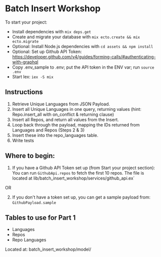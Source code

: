 # Batch Insert Workshop

To start your project:

  * Install dependencies with `mix deps.get`
  * Create and migrate your database with `mix ecto.create && mix ecto.migrate`
  * Optional: Install Node.js dependencies with `cd assets && npm install`
  * Optional: Set up Github API Token: https://developer.github.com/v4/guides/forming-calls/#authenticating-with-graphql
  * Copy .env_sample to .env; put the API token in the ENV var; run `source .env`
  * Start Iex: `iex -S mix`

  ## Instructions

  1. Retrieve Unique Languages from JSON Payload.
  2. Insert all Unique Languages in one query, returning values (hint: Repo.insert_all with on_conflict & returning clause)
  3. Insert all Repos, and return all values from the Insert.
  4. Loop back through the payload, mapping the IDs returned from Languages and Repos (Steps 2 & 3)
  5. Insert these into the repo_languages table.
  6. Write tests

  ## Where to begin:

  1. If you have a Github API Token set up (from Start your project section): You can run `GithubApi.repos` to fetch the first 10 repos. The file is located at lib/batch_insert_workshop/services/github_api.ex`

  OR

  2. If you don't have a token set up, you can get a sample payload from: `GithubPayload.sample`

  ## Tables to use for Part 1

  * Languages
  * Repos
  * Repo Languages

  Located at: batch_insert_workshop/model/



